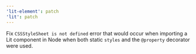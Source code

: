 ```yaml
---
'lit-element': patch
'lit': patch
---
```


Fix `CSSStyleSheet is not defined` error that would occur when importing a Lit component in Node when both static `styles` and the `@property` decorator were used.

